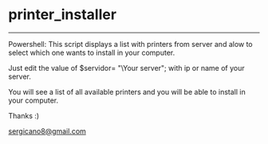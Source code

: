 # printer_installer
---------------------
Powershell: This script displays a list with printers from server and alow to select which one wants to install in your computer.

Just edit the value of $servidor= "\\Your server"; with ip or name of your server.

You will see a list of all available printers and you will be able to install in your computer.

Thanks :)

sergicano8@gmail.com
